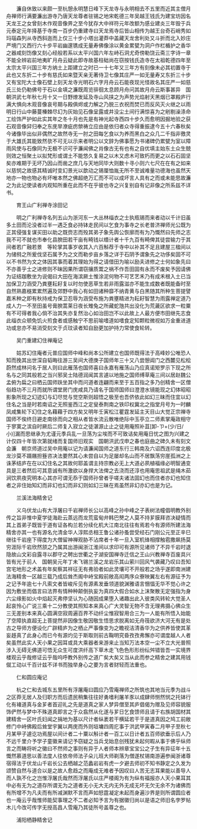 <!-- { "loadSidebar": true } -->
　　濂自休致以来颇一至杭憩永明慧日峰下天龙寺与永明相去不五里而近其主僧月舟禅师行满要濂出游寺乃唐天龙尊者驻锡之地宋乾德三年吴越王钱氏为建宝坊因名天龙王之女曾刻木作观音像畀之至今犹存大中祥符元年改额为感业建炎三年毁于兵元泰定元年择基于寺南一百步仍重建寺曰天龙焉寺后皆山相传为越王台奇石峭秀如玛瑙森列从寺西斜迤而上仅三十步小塔出灌莽中盖藏天龙舍利处又斗折而北入妙庄严境门又西行六十步平岩幽邃镌成无量寿佛像涂以黄金累甓为洞户作栏楯护之香华之器咸刻饬像又刻心经般若系以太平兴国六年左峙石洞尤奇傍勒饶云斋三字诗一章不能全辨岩前地夷旷月舟云疑此即寺故基柱础尚在窃按钱氏造寺在太祖乾德四年至太宗太平兴国三年方纳土上距建立之时已一十七年又三年方有刻像未必其初置寺于此也又东折二十步有慈氏如来暨天亲无著侍卫七像其庄严一如无量寿又东折三十步又有宝陀大士像石壁上刻天龙寺光明石六字月舟云石能夜现光怪故名其庄严一如慈氏三处仍勒佛号于石以金填之濂既周览徘徊太息顾月舟问其故月舟云斯事甚异　国朝洪武七年秋七月十又一日野燎发延及寺山风挟之为声势光焰射天黑烟已罩殿庐行满大惧向木观音像哀号期与殿俱烬或力解之乃脱三衣祝而焚已而反风灭火继之以雨明日行山中藤蔓榛棘尽幻为灰始见石像呈露或井没尘土间行满惊喜为之剜剔澡涤命工绘饰严护如此实其年之冬十月也先是有神光起寺西四十步久而愈明因掘地验之获石观音像舁归奉之东庑旱潦疵疠禜祷立应由是依归者众寺得重振逮今五十六春秋矣今诸像毕出似非偶然之故然寺无一肘之田每乞食以为养而黑白之众几二千指非徼灵于大雄氏其能致然欤不可无以示来者明公以文辞为佛事愿为书诸碑仍累甓为室以障雨风使与石像同为无极不识可乎濂闻佛之肖像古无有也有之自优填主始东土众生兢则效之恒聚土以拟梵形或谓土不能悠久复易之以木又虑木可致朽而更之以石石固坚矣亦难期于无坏乃因山而凿之庶几与天地同毕大则数十寻小则六七尺在在有之如来以慈悯之故感其精诚时变幻景光以歆动之锡厘恤胤无所不至诚难量功德海也虽然天地亦一物也物必有坏唯本然之佛超绝万汇而不可以成坏言人具有之而或未能思故濂之为此记使读者内观知所重在此而不在乎彼也寺之兴复别自有记非像之所系兹不详书。

　　育王山广利禅寺涂田记

　　明之广利禅寺名列五山为浙河东一大丛林缁衣之士执瓶锡而来者动以千计旧虽多土田而沦没者过半一遇乏食必持钵走民间以乞食为事寺之长老普济禅师光公既为正其侵强复谋买田以助之既赍志而殁其弟子象先舆公恢廓而有为乃慨然曰先师之志我不可不就也市奉化县腴田若干亩有畸钱以缗计者十千九百有畸俾其徒尝输力于其间者若广融若景　等轮掌其事岁收其入六百斛荐于寺中以补其不足且建屋三楹间以为储偫之所爰伐坚石属予为之文而勒步亩乡落之详于石阴予谓象先之功侈矣固不可以不书然为文之体因其事而着其理始为得之请借田为喻以励夫进修之士何如象先曰不亦善乎士之进修则不昧因果所谓窃攘质鬻之祸不作吾田固有永而不废矣予因请佛为证结跏敷坐为说偈曰大田在海滨厥土惟涂泥何物不可艺艺禾乃有成禾根入土已当加保卫力涵受乃粪壅耘耔复以时勿使恶草生若非雨露滋亦不能生成数者既能备时至自然熟嘉穟累累然遍及郊野中我心有如田诸种靡不纳青黄与白黑随其所种生菩提譬嘉禾种之即有秋持戒为保卫忍辱为涵受布施为粪壅精进为耘耔智慧为雨露禅定道乃成人力一不至田虽号膏腴蒿莱日夜长雉兔之所藏蛇虺共出没化为荒薉区欲求一粒粟有不可得者我心倘不治其失亦复然治心如治田岂不以此故上人最方便市田继先志食此缁衣众顿免饥火煎食者或感触宁不思前喻嗜道如嗜食定知颗粒微视如万金重进道功或怠亦不易消受刻文于贞玟读者知自励更加护持力常使食轮转。

　　吴门重建幻住禅庵记

　　姑苏幻住庵者元普应国师中峰和尚本公所建立也国师既得法于高峰妙公唯恐人知而挽其出世深自韬晦往游三吴间大德庚子国师年三十又八尝憩阊门之西麓见松桧蔚然成林问名于居人则曰此雁荡也国师喜曰永嘉有雁荡山乃应真诺矩罗示下现之所名与之同其般若之当兴邪吴士陆德润闻其言遽以地施之国师缚草庵三间以居赵魏公孟俯为扁之曰栖云国师趺坐其中而问道者连翩而来至于五百指之多乃创精舍一区僧俗趋功不三月而就所谓堂房门庑咸具乃请名于国师国师曰澄澄水镜能现之幻体昭昭影象所现之幻迹幻与幻尽觉与觉空斯则超悟之极至也吾侪依此如幻三昧而住宜以幻住名之当是时若南诏之无照鉴西江之定叟泰荆南之铁印权冀北之指堂月号为一时麟凤咸集轮下幻住之名藉藉于四方矣又明年壬寅松江瞿霆发延主天目山大觉正宗禅寺国师不俟终日避走南徐而向之相从者皆水流云散唯绝际中玉亭立二师素掌庵政相守于寥寞之滨自时厥后二师复入寂立之徒湛源止止之徒用庵照补苴[卸-ㄗ+(少/日/小)]漏而思继承为尤谨元季兵乱一旦荡为尘埃而不可致诘矣用庵日忧之图为兴建之计仅四十年皆次第就绪而复国师旧观实　国朝洪武戊申之春也庭曲之碑久未有刻文会濂　朝京师道过吴中用庵以记为请濂闻国师之道东行三韩南及六诏西连印度北极龙沙莫不蹑屩担簦咨决法要然其心未尝自以为足屡却名山而不居飘荡穷崖孤洲之上诛茅结庐在在以幻住名之其故何耶盖谓主持宗教必无上大道必夙植福缘必明智通变具是三者然后可其意诚有所激欲以身捍大法俾之去浇而还淳也用庵思祖武是绳木茹涧饮夙夜究明本心其亦可谓无忝于国师孙曾者乎嗟夫诸法固幻也而住者亦幻也知住者之非住始知幻而非幻也幻而非幻则如幻三昧在焉虽然非幻亦幻也是为记。

　　兰溪法海精舍记

　　义乌伏龙山有大浮屠曰千岩禅师长公以高峰之孙中峰之子表树法幢倡明教外别传之旨非惟中夏学徒海赴云蒸远而龙荒蛮甸弁韩巴僰之人莫不持芗膜拜咨决疑情而其上首弟子既皆于道有证各构兰若分续化机大江南北往往有焉若今有源师所建法海精舍亦其一也有源名允清金华人淳熙丞相王鲁公诸孙蚤尝受经石门刚公元至正辛巳继往千岩座下得度为大僧留神禅观胁不沾席者十年一旦入室机锋相撑触雹撒飙扬莫穷涯际千岩欣然颔之乃属其出游闽浙江淮间以求印可有源所见诸师了不异千岩时退隐故山文彩自露寻以郡守之聘出世衢之子湖安国禅寺迁信之王山兴教禅寺百废具兴皆有光于前人　国朝吴元年丁未飞锡兰溪之龙岩乐其山萦川回风气袭藏乃叹曰吾知宫宅地形之术盖有年矣察其祥征无有弗验者如此灵壤可不开般若之场乎遂即南洲建法海精舍一区越三载乃成后耸杰阁中峙宝殿前敞高闳两序众寮映翼左右有源征予为之记予年逾七十凡索文者皆峻斥见有源素发垂领道貌渊雅语言悃愊无华不觉心许之因为敷坐而倡言曰法界有情种种颠倒执妄为真四大假合如水上沫聚散无定强指为身六尘缘影如火中焰起灭弗停坚认为心随因成果堕入诸趣出此入彼类风转轮大觉圣人起哀怜心广说三乘十二分教使其照知本来真心广大灵智无物不含无理弗摄心佛众生三无差别本来真心圆满空寂周遍百界不动纤尘惟寂智用合三为一人能有所悟入始能了空障执直超无上菩提然非因像生敬因敬生悟思求脱离如无舟筏欲济大河无有是处古之导师方便设化广辟精庐为之栖止严事像变为之瞻视洁清香华为之供养皆使其革妄趍真了此身心而已今有源灼见于斯取则前古鞠明究昏孜孜弗懈亦可谓度越人人者矣虽然此实人天小果之因耳或具大乘器者来游来止当知万法本空一尘不立大光普照涉入无碍无佛道可悟无众生可度洪纤高下草木走飞色色形形纷纭舛错皆吾一实境界楼观云乎哉修证云乎哉呜呼教外别传之道广矣大矣又当从此而参之精舍之建其用钱僦工动以千百计兹不详书而独举身心之要为言者财轻而法重也。

　　仁和圆应庵记

　　杭之仁和去城东五里所有浮屠庵曰圆应乃雪庵禅师之所筑也其地当元季为战斗之区莽无居人及归职方而后遗民稍集往往好勇嗜利屠羊豕以成肆师恻然悯之托钵行化有褚道真与金芗者首迎礼之先是道真之家人梦异僧至其庐倡偈为赠及见师容貌服饰俨然与梦中不殊道真即言之于众翕然从化遂与芗日乞食馈师且请于右族胡国材其建精舍一区叶氏妇闻之捐地为基以尺计者纵袤若干横延若干于是道真因之鸠工前敞修门中峙佛殿后耸堂宇翼以两庑而外则垣墉四周庀事于洪武甲寅春二月甲子至秋七月某甲子遽讫功焉屋以间计者二十粟以斛计者一百工以日计者五百师欲垂示后人乃不远千里介予学子童徽来请记予窃疑之当兵戈始息创残犹未起何暇从事于佛乎纵师言之而畴将听之徽曰不然师之事则有异于人者师本辨章宝宝公之子生有异征年十五慨然慕道思以善法度人往依帝师法子朵儿班大师剃落为僧遂杖锡南游遍参闽浙诸尊宿得法于伏龙山千岩长公去栖越之范蠡岩岩有虎一夕避去师初不知书静定之久发为颂赞自然与道合以是之故人愈趋之而庵成无难者予因叹曰人苦无志耳果能以善导人而人孰不化之岂惟浮屠氏哉然而浮屠氏以庄严楼阁为有为纵有福报亦人天小果耳其中必有无为之道存所谓无为之道者无小无大无内无外无成无坏无欠无余不为诸佛而有所增不为凡夫而有所减渊默不言而声如怒霆凝定未起而身遍沙界是则所谓圆应者也一庵云乎哉惟师能契事理之不二者必知予言为有据徽归尚以是语之师旧名孛罗帖木儿今改可传字无授高昌人雪庵乃其徒所号盖尊之也。

　　浦阳栖静精舍记

